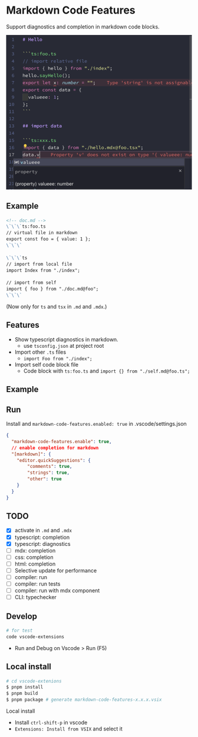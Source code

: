 # Markdown Code Features

Support diagnostics and completion in markdown code blocks.

![Alt text](https://raw.githubusercontent.com/mizchi/markdown-code-features/main/vscode-extension/demo.png)

## Example

```md:doc.md
<!-- doc.md -->
\`\`\`ts:foo.ts
// virtual file in markdown
export const foo = { value: 1 };
\`\`\`

\`\`\`ts
// import from local file
import Index from "./index";

// import from self
import { foo } from "./doc.md@foo";
\`\`\`
```

(Now only for `ts` and `tsx` in `.md` and `.mdx`.)

## Features

- Show typescript diagnostics in markdown.
  - use `tsconfig.json` at project root
- Import other `.ts` files
  - `import Foo from "./index";`
- Import self code block file
  - Code block with `ts:foo.ts` and `import {} from "./self.md@foo.ts";`

## Example

## Run 

Install and `markdown-code-features.enabled: true` in .vscode/settings.json

```json
{
  "markdown-code-features.enable": true,
  // enable completion for markdown
  "[markdown]": {
    "editor.quickSuggestions": {
        "comments": true,
        "strings": true,
        "other": true
    }
  }
}
```

## TODO

- [x] activate in `.md` and `.mdx`
- [x] typescript: completion
- [x] typescript: diagnostics
- [ ] mdx: completion
- [ ] css: completion
- [ ] html: completion
- [ ] Selective update for performance
- [ ] compiler: run
- [ ] compiler: run tests
- [ ] compiler: run with mdx component
- [ ] CLI: typechecker

## Develop

```bash
# for test
code vscode-extensions
```

- Run and Debug on Vscode > Run (F5)

## Local install

```bash
# cd vscode-extenions
$ pnpm install
$ pnpm build
$ pnpm package # generate markdown-code-features-x.x.x.vsix
```

Local install

- Install `ctrl-shift-p` in vscode
- `Extensions: Install from VSIX` and select it

